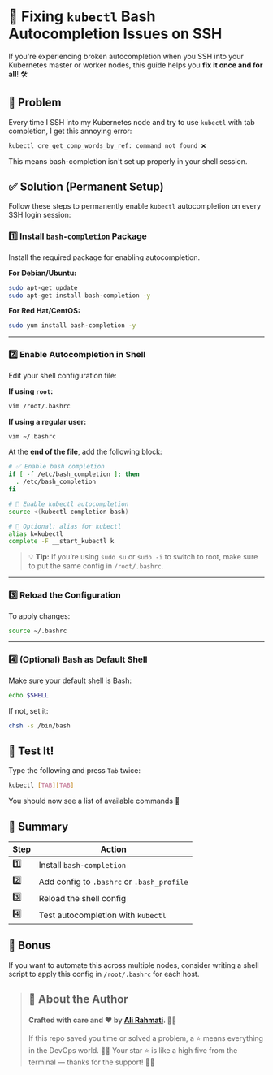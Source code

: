 # 🧠 Fixing `kubectl` Bash Autocompletion Issues on SSH

If you're experiencing broken autocompletion when you SSH into your Kubernetes master or worker nodes, this guide helps you **fix it once and for all**! 🛠️



## 🐞 Problem

Every time I SSH into my Kubernetes node and try to use `kubectl` with tab completion, I get this annoying error:

```bash
kubectl cre_get_comp_words_by_ref: command not found ❌
````

This means bash-completion isn't set up properly in your shell session.



## ✅ Solution (Permanent Setup)

Follow these steps to permanently enable `kubectl` autocompletion on every SSH login session:



### 1️⃣ Install `bash-completion` Package

Install the required package for enabling autocompletion.

**For Debian/Ubuntu:**

```bash
sudo apt-get update
sudo apt-get install bash-completion -y
```

**For Red Hat/CentOS:**

```bash
sudo yum install bash-completion -y
```

---

### 2️⃣ Enable Autocompletion in Shell

Edit your shell configuration file:

**If using `root`:**

```bash
vim /root/.bashrc
```

**If using a regular user:**

```bash
vim ~/.bashrc
```

At the **end of the file**, add the following block:

```bash
# ✅ Enable bash completion
if [ -f /etc/bash_completion ]; then
  . /etc/bash_completion
fi

# 🚀 Enable kubectl autocompletion
source <(kubectl completion bash)

# 🔁 Optional: alias for kubectl
alias k=kubectl
complete -F __start_kubectl k
```

> 💡 **Tip:** If you’re using `sudo su` or `sudo -i` to switch to root, make sure to put the same config in `/root/.bashrc`.

---

### 3️⃣ Reload the Configuration

To apply changes:

```bash
source ~/.bashrc
```

---

### 4️⃣ (Optional) Bash as Default Shell

Make sure your default shell is Bash:

```bash
echo $SHELL
```

If not, set it:

```bash
chsh -s /bin/bash
```



## 🧪 Test It!

Type the following and press `Tab` twice:

```bash
kubectl [TAB][TAB]
```

You should now see a list of available commands 🎉



## 📝 Summary

| Step | Action                                     |
| ---- | ------------------------------------------ |
| 1️⃣  | Install `bash-completion`                  |
| 2️⃣  | Add config to `.bashrc` or `.bash_profile` |
| 3️⃣  | Reload the shell config                    |
| 4️⃣  | Test autocompletion with `kubectl`         |



## 💬 Bonus

If you want to automate this across multiple nodes, consider writing a shell script to apply this config in `/root/.bashrc` for each host.


> ## 📝 About the Author
> #### Crafted with care and ❤️ by [Ali Rahmati](https://github.com/alirahmti). 👨‍💻
> If this repo saved you time or solved a problem, a ⭐ means everything in the DevOps world. 🧠💾
> Your star ⭐ is like a high five from the terminal — thanks for the support! 🙌🐧



